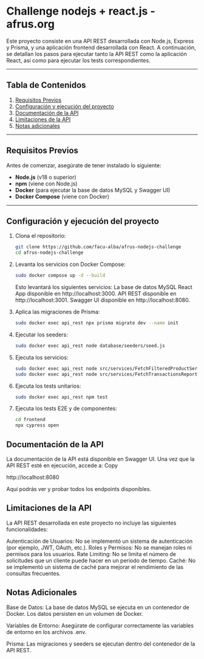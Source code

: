 # Challenge nodejs + react.js - afrus.org

Este proyecto consiste en una API REST desarrollada con Node.js, Express y Prisma, y una aplicación frontend desarrollada con React. A continuación, se detallan los pasos para ejecutar tanto la API REST como la aplicación React, así como para ejecutar los tests correspondientes.

---

## **Tabla de Contenidos**

1. [Requisitos Previos](#requisitos-previos)
2. [Configuración y ejecución del proyecto](#configuración-del-y-ejecucion-del-proyecto)
3. [Documentación de la API](#documentación-de-la-api)
4. [Limitaciones de la API](#limitaciones-de-la-api)
5. [Notas adicionales](#notas-adicionales)

---

## **Requisitos Previos**

Antes de comenzar, asegúrate de tener instalado lo siguiente:

- **Node.js** (v18 o superior)
- **npm** (viene con Node.js)
- **Docker** (para ejecutar la base de datos MySQL y Swagger UI)
- **Docker Compose** (viene con Docker)

---

## **Configuración y ejecución del proyecto**

1.  Clona el repositorio:

    ```bash
    git clone https://github.com/facu-alba/afrus-nodejs-challenge
    cd afrus-nodejs-challenge
    ```

2.  Levanta los servicios con Docker Compose:

    ```bash
    sudo docker compose up -d --build
    ```

    Esto levantará los siguientes servicios:
    La base de datos MySQL
    React App disponible en http://localhost:3000.
    API REST disponible en http://localhost:3001.
    Swagger UI disponible en http://localhost:8080.

3.  Aplica las migraciones de Prisma:

    ```bash
    sudo docker exec api_rest npx prisma migrate dev --name init
    ```

4.  Ejecutar los seeders:

    ```bash
    sudo docker exec api_rest node database/seeders/seed.js
    ```

5.  Ejecuta los servicios:

    ```bash
    sudo docker exec api_rest node src/services/FetchFilteredProductService.js
    sudo docker exec api_rest node src/services/FetchTransactionsReportService.js
    ```

6.  Ejecuta los tests unitarios:

    ```bash
    sudo docker exec api_rest npm test
    ```

7.  Ejecuta los tests E2E y de componentes:

    ```bash
    cd frontend
    npx cypress open
    ```

## **Documentación de la API**

La documentación de la API está disponible en Swagger UI. Una vez que la API REST esté en ejecución, accede a:
Copy

http://localhost:8080

Aquí podrás ver y probar todos los endpoints disponibles.

## **Limitaciones de la API**

La API REST desarrollada en este proyecto no incluye las siguientes funcionalidades:

Autenticación de Usuarios: No se implementó un sistema de autenticación (por ejemplo, JWT, OAuth, etc.).
Roles y Permisos: No se manejan roles ni permisos para los usuarios.
Rate Limiting: No se limita el número de solicitudes que un cliente puede hacer en un período de tiempo.
Caché: No se implementó un sistema de caché para mejorar el rendimiento de las consultas frecuentes.

## **Notas Adicionales**

Base de Datos: La base de datos MySQL se ejecuta en un contenedor de Docker. Los datos persisten en un volumen de Docker.

Variables de Entorno: Asegúrate de configurar correctamente las variables de entorno en los archivos .env.

Prisma: Las migraciones y seeders se ejecutan dentro del contenedor de la API REST.
